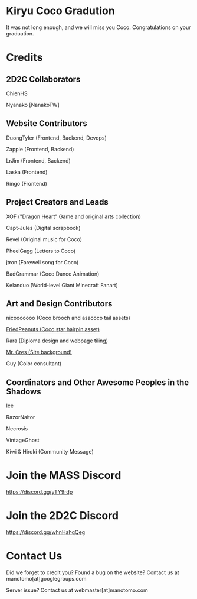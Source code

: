 # Kiryu Coco Gradution
It was not long enough, and we will miss you Coco. Congratulations on your graduation.

# Credits

## 2D2C Collaborators

ChienHS

Nyanako [NanakoTW]

## Website Contributors

DuongTyler (Frontend, Backend, Devops)

Zapple (Frontend, Backend)

LrJim (Frontend, Backend)

Laska (Frontend)

Ringo (Frontend)

## Project Creators and Leads

XOF ("Dragon Heart" Game and original arts collection)

Capt-Jules (Digital scrapbook)

Revel (Original music for Coco)

PheelGagg (Letters to Coco)

jtron (Farewell song for Coco)

BadGrammar (Coco Dance Animation)

Kelanduo (World-level Giant Minecraft Fanart)

## Art and Design Contributors

nicooooooo (Coco brooch and asacoco tail assets)

[FriedPeanuts (Coco star hairpin asset)](https://twitter.com/PistachiosChips)

Rara (Diploma design and webpage tiling)

[Mr. Cres (Site background)](https://www.pixiv.net/en/users/25645372)

Guy (Color consultant)

## Coordinators and Other Awesome Peoples in the Shadows

Ice

RazorNaitor

Necrosis

VintageGhost

Kiwi & Hiroki (Community Message)

# Join the MASS Discord

https://discord.gg/yTY9rdp


# Join the 2D2C Discord

https://discord.gg/whnHahqQeg


# Contact Us

Did we forget to credit you? Found a bug on the website? Contact us at manotomo[at]googlegroups.com

Server issue? Contact us at webmaster[at]manotomo.com
